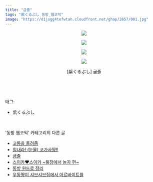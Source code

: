 ```yaml
---
title: "금줄"
tags: "紫くるぶし 동방_웹코믹"
image: "https://d1jugg4tefwtah.cloudfront.net/ghap/2657/001.jpg"
---
```

<div class="article">
<p style="text-align: center; clear: none; float: none;"><img src="{{ site.imgserver11 }}/ghap/2657/001.jpg"/></p>
<p style="text-align: center; clear: none; float: none;"><img src="{{ site.imgserver11 }}/ghap/2657/002.jpg"/></p>
<p style="text-align: center; clear: none; float: none;"><img src="{{ site.imgserver11 }}/ghap/2657/003.jpg"/></p>
<p style="text-align: center; clear: none; float: none;"><img src="{{ site.imgserver11 }}/ghap/2657/004.jpg"/></p>
<p style="text-align: center; clear: none; float: none;">[紫くるぶし] 금줄</p>
<p><br/></p>
</div><br/>
<div class="tagTrail">
<p>태그: </p>
<ul>
<li>紫くるぶし</li>
</ul>
</div><br/>
<div class="another">
<p>'동방 웹코믹' 카테고리의 다른 글</p>
<ul>
<li><a href="/ghap_2730">고통을 돌려줌</a></li>
<li><a href="/ghap_2690">힘내라! (눈물) 코가사쨩!!</a></li>
<li><a href="/ghap_2657">금줄</a></li>
<li><a href="/ghap_2648">스이카♥스이카 ~풀장에서 놀자 편~</a></li>
<li><a href="/ghap_2647">동방 원드로 정리</a></li>
<li><a href="/ghap_2644">우동쨩이 샤브샤브집에서 아르바이트를</a></li>
</ul>
</div><br/>
<div class="cb_module cb_fluid">
<div class="cb_wrt cb_profile">
</div><!-- commentList close -->
</div><br/>
